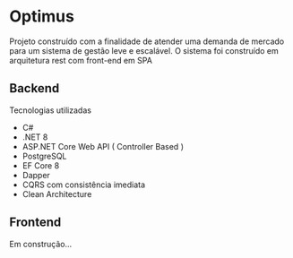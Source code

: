 # Optimus

Projeto construído com a finalidade de atender uma demanda de mercado para um sistema de gestão leve e escalável. O sistema foi construído em arquitetura rest com front-end em SPA

## Backend

Tecnologias utilizadas

- C#
- .NET 8
- ASP.NET Core Web API ( Controller Based )
- PostgreSQL
- EF Core 8
- Dapper
- CQRS com consistência imediata
- Clean Architecture 

## Frontend

Em construção...
